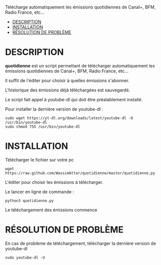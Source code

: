Télécharge automatiquement les émissions quotidiennes de Canal+, BFM, Radio France, etc...

- [DESCRIPTION](#description)
- [INSTALLATION](#installation)
- [RÉSOLUTION DE PROBLÈME](#resolution-de-probleme)

# DESCRIPTION
**quotidienne** est un script permettant de télécharger automatiquement les émissions quotidiennes de Canal+, BFM, Radio France, etc...

Il suffit de l'éditer pour choisir à quelles émissions s'abonner.

L'historique des émissions déjà téléchargées est sauvegardé.

Le script fait appel à youtube-dl qui doit être préalablement installé.

Pour installer la dernière version de youtube-dl :

    sudo wget https://yt-dl.org/downloads/latest/youtube-dl -O /usr/bin/youtube-dl
    sudo chmod 755 /usr/bin/youtube-dl

# INSTALLATION
Télécharger le fichier sur votre pc

    wget https://raw.github.com/WassimAttar/quotidienne/master/quotidienne.py

L'éditer pour choisir les émissions à télécharger.

Le lancer en ligne de commande :

    python3 quotidienne.py

Le téléchargement des émissions commence

# RÉSOLUTION DE PROBLÈME
En cas de problème de téléchargement, télécharger la dernière version de youtube-dl

    sudo youtube-dl -U
